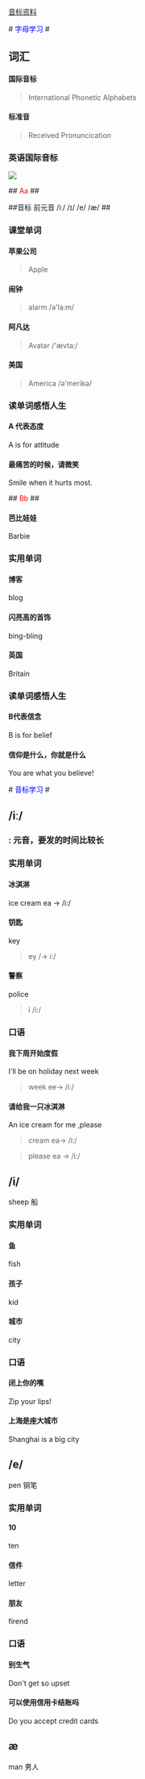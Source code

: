 
[音标资料](https://en-yinbiao.xiao84.com/yinbiaofayin/)



#<font color="blue"> 字母学习 </font>#


## 词汇 ##


#### 国际音标 ####
> International Phonetic Alphabets 

#### 标准音 ####
> Received Pronuncication

### 英语国际音标 ###
![](http://i.xiao84.com/allimg/150518/1-15051R35640154.jpg)




##<font color="red"> Aa </font> ##

##音标 前元音 /iː/ /ɪ/ /e/ /æ/ ##

### 课堂单词 ###

#### 苹果公司 ####
> Apple 

#### 闹钟 ####
> alarm   /ə'la:m/

#### 阿凡达 ####
> Avatar /'ævta:/


#### 美国 ####
> America /ə'merikə/


### 读单词感悟人生 ###

#### A 代表态度 ####
A is for attitude

#### 最痛苦的时候，请微笑 ####
Smile when it hurts most.


##<font color="red"> Bb </font> ##

#### 芭比娃娃 ####
Barbie 

### 实用单词 ###

#### 博客 ####
blog

#### 闪亮高的首饰 ####
bing-bling

#### 英国 ####
Britain

### 读单词感悟人生 ###

#### B代表信念 ####
B is for belief

#### 信仰是什么，你就是什么 ####
You are what you believe!


#<font color="blue"> 音标学习 </font>#

## /iː/ ##

### : 元音，要发的时间比较长 ###

### 实用单词 ###


#### 冰淇淋 ####
ice cream 
ea -> /i:/

#### 钥匙 ####
key
> ey /-> i:/

#### 警察 ####
police
> i /i:/

### 口语 ###

#### 我下周开始度假 ####
I'll be on holiday next week
> week ee-> /i:/

#### 请给我一只冰淇淋 ####
An ice cream for me ,please
> cream ea-> /i:/ 

> please ea -> /i:/

## /i/ ##
sheep 船

### 实用单词 ###

#### 鱼 ####
fish

#### 孩子 ####
kid

#### 城市 ####
city

### 口语 ###

#### 闭上你的嘴 ####
Zip your lips!

#### 上海是座大城市 ####
Shanghai is a big city

## /e/ ##

pen 钢笔 
### 实用单词 ###
#### 10 ####
ten

#### 信件 ####
letter

#### 朋友 ####
firend

### 口语 ###
#### 别生气 ####
Don't get so upset

#### 可以使用信用卡结账吗 ####
Do you accept credit cards


## æ ##
man 男人

